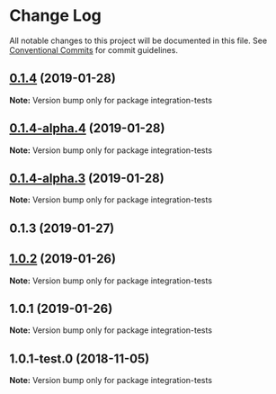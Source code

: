 # Change Log

All notable changes to this project will be documented in this file.
See [Conventional Commits](https://conventionalcommits.org) for commit guidelines.

## [0.1.4](https://github.com/ScriptedAlchemy/redux-first-router/compare/v0.1.4-alpha.4...v0.1.4) (2019-01-28)

**Note:** Version bump only for package integration-tests





## [0.1.4-alpha.4](https://github.com/ScriptedAlchemy/redux-first-router/compare/v0.1.4-alpha.3...v0.1.4-alpha.4) (2019-01-28)

**Note:** Version bump only for package integration-tests





## [0.1.4-alpha.3](https://github.com/ScriptedAlchemy/redux-first-router/compare/v0.1.4-alpha.2...v0.1.4-alpha.3) (2019-01-28)

**Note:** Version bump only for package integration-tests





## 0.1.3 (2019-01-27)
## [1.0.2](https://github.com/ScriptedAlchemy/redux-first-router/compare/integration-tests@1.0.1...integration-tests@1.0.2) (2019-01-26)

**Note:** Version bump only for package integration-tests





## 1.0.1 (2019-01-26)

**Note:** Version bump only for package integration-tests





## 1.0.1-test.0 (2018-11-05)

**Note:** Version bump only for package integration-tests

